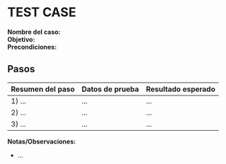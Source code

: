 # TEST CASE

**Nombre del caso:**  
**Objetivo:**  
**Precondiciones:**  

## Pasos
| Resumen del paso | Datos de prueba | Resultado esperado |
|---|---|---|
| 1) ... | ... | ... |
| 2) ... | ... | ... |
| 3) ... | ... | ... |

**Notas/Observaciones:**  
- ...
